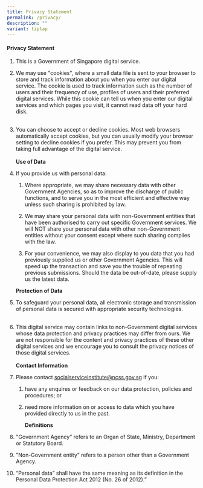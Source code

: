 ```yaml
---
title: Privacy Statement
permalink: /privacy/
description: ""
variant: tiptap
---
```

<h4><strong>Privacy Statement</strong></h4>
<ol data-tight="true" class="tight">
<li>
<p>This is a Government of Singapore digital service.</p>
<p></p>
</li>
<li>
<p>We may use "cookies", where a small data file is sent to your browser
to store and track information about you when you enter our digital service.
The cookie is used to track information such as the number of users and
their frequency of use, profiles of users and their preferred digital services.
While this cookie can tell us when you enter our digital services and which
pages you visit, it cannot read data off your hard disk.
<br>
<br>
</p>
</li>
<li>
<p>You can choose to accept or decline cookies. Most web browsers automatically
accept cookies, but you can usually modify your browser setting to decline
cookies if you prefer. This may prevent you from taking full advantage
of the digital service.
<br>
<br><strong>Use of Data</strong> 
<br>
</p>
</li>
<li>
<p>If you provide us with personal data:
<br>
</p>
<ol data-tight="true" class="tight">
<li>
<p>Where appropriate, we may share necessary data with other Government Agencies,
so as to improve the discharge of public functions, and to serve you in
the most efficient and effective way unless such sharing is prohibited
by law.
<br>
</p>
</li>
<li>
<p>We may share your personal data with non-Government entities that have
been authorised to carry out specific Government services. We will NOT
share your personal data with other non-Government entities without your
consent except where such sharing complies with the law.
<br>
</p>
</li>
<li>
<p>For your convenience, we may also display to you data that you had previously
supplied us or other Government Agencies. This will speed up the transaction
and save you the trouble of repeating previous submissions. Should the
data be out-of-date, please supply us the latest data.</p>
<p></p>
</li>
</ol>
<p><strong>Protection of Data</strong> 
<br>
</p>
</li>
<li>
<p>To safeguard your personal data, all electronic storage and transmission
of personal data is secured with appropriate security technologies.
<br>
<br>
</p>
</li>
<li>
<p>This digital service may contain links to non-Government digital services
whose data protection and privacy practices may differ from ours. We are
not responsible for the content and privacy practices of these other digital
services and we encourage you to consult the privacy notices of those digital
services.
<br>
<br><strong>Contact Information</strong>
</p>
<p></p>
</li>
<li>
<p>Please contact <a href="mailto:socialserviceinstitute@ncss.gov.sg" rel="noopener noreferrer nofollow" target="_blank">socialserviceinstitute@ncss.gov.sg</a> if
you:
<br>
</p>
<ol data-tight="true" class="tight">
<li>
<p>have any enquires or feedback on our data protection, policies and procedures;
or
<br>
</p>
</li>
<li>
<p>need more information on or access to data which you have provided directly
to us in the past.
<br>
</p>
<p><strong>Definitions</strong> 
<br>
</p>
</li>
</ol>
</li>
<li>
<p>"Government Agency” refers to an Organ of State, Ministry, Department
or Statutory Board.
<br>
</p>
</li>
<li>
<p>”Non-Government entity” refers to a person other than a Government Agency.
<br>
</p>
</li>
<li>
<p>“Personal data” shall have the same meaning as its definition in the Personal
Data Protection Act 2012 (No. 26 of 2012).”</p>
</li>
</ol>
<p></p>